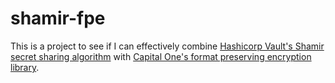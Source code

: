 # shamir-fpe

This is a project to see if I can effectively combine [Hashicorp Vault's Shamir secret sharing algorithm](https://github.com/hashicorp/vault/tree/master/shamir) with [Capital One's format preserving encryption library](https://github.com/capitalone/fpe).
